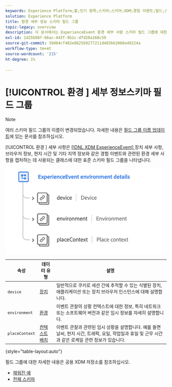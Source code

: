 ```yaml
---
keywords: Experience Platform;홈;인기 항목;스키마;스키마;XDM;경험 이벤트;필드;스키마;스키마;스키마 디자인;필드 그룹;필드 그룹;환경;환경 세부 사항;
solution: Experience Platform
title: 환경 세부 정보 스키마 필드 그룹
topic-legacy: overview
description: 이 문서에서는 ExperienceEvent 환경 세부 사항 스키마 필드 그룹에 대한 개요를 제공합니다.
exl-id: 1d25b98f-66ac-443f-9b1c-dfd20a168c59
source-git-commit: 39d04cf482e862569277211d465bb2060a49224a
workflow-type: tm+mt
source-wordcount: '215'
ht-degree: 1%

---
```



# [!UICONTROL 환경 ] 세부 정보스키마 필드 그룹

>[!NOTE]
>
>여러 스키마 필드 그룹의 이름이 변경되었습니다. 자세한 내용은 [필드 그룹 이름 업데이트](../name-updates.md)에 있는 문서를 참조하십시오.

[!UICONTROL 환경 ] 세부 사항은  [[!DNL XDM ExperienceEvent] ](../../classes/individual-profile.md) 장치 세부 사항, 브라우저 정보, 현지 시간 및 기타 지역 정보와 같은 경험 이벤트와 관련된 환경 세부 사항을 캡처하는 데 사용되는 클래스에 대한 표준 스키마 필드 그룹을 나타냅니다.

<img src="../../images/field-groups/environment-details.png" width="500" /><br />

| 속성 | 데이터 유형 | 설명 |
| --- | --- | --- |
| `device` | [장치](../../data-types/device.md) | 일반적으로 쿠키로 세션 간에 추적할 수 있는 식별된 장치, 애플리케이션 또는 장치 브라우저 인스턴스에 대해 설명합니다. |
| `environment` | [환경](../../data-types/environment.md) | 이벤트 관찰의 상황 컨텍스트에 대한 정보, 특히 네트워크 또는 소프트웨어 버전과 같은 임시 정보를 자세히 설명합니다. |
| `placeContext` | [컨텍스트 배치](../../data-types/place-context.md) | 이벤트 관찰과 관련된 임시 상황을 설명합니다. 예를 들면 날씨, 현지 시간, 트래픽, 요일, 작업일과 휴일 및 근무 시간과 같은 로케일 관련 정보가 있습니다. |

{style=&quot;table-layout:auto&quot;}

필드 그룹에 대한 자세한 내용은 공용 XDM 저장소를 참조하십시오.

* [채워진 예](https://github.com/adobe/xdm/blob/master/components/mixins/experience-event/experienceevent-environment-details.example.1.json)
* [전체 스키마](https://github.com/adobe/xdm/blob/master/components/mixins/experience-event/experienceevent-environment-details.schema.json)

